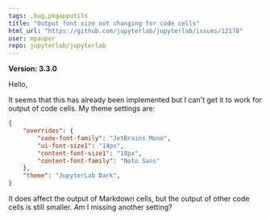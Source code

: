 ```yaml
---
tags: ,bug,pkgapputils
title: "Output font size not changing for code cells"
html_url: "https://github.com/jupyterlab/jupyterlab/issues/12178"
user: mpauper
repo: jupyterlab/jupyterlab
---
```


**Version: 3.3.0**

Hello,

It seems that this has already been implemented but I can't get it to work for output  of code cells. My theme settings are:

```json
{
    "overrides": {
        "code-font-family": "JetBrains Mono",
        "ui-font-size1": "14px",
        "content-font-size1": "18px",
        "content-font-family": "Noto Sans"
    },
    "theme": "JupyterLab Dark",
}
```
It does affect the output of Markdown cells, but the output of other code cells is still smaller. Am I missing another setting?
